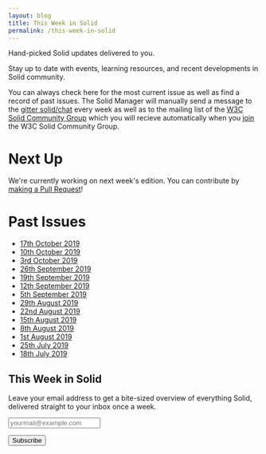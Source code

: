 ```yaml
---
layout: blog
title: This Week in Solid
permalink: /this-week-in-solid
---
```


Hand-picked Solid updates delivered to you.

Stay up to date with events, learning resources, and recent developments in Solid community.

You can always check here for the most current issue as well as find a record of past issues. The Solid Manager will manually send a message to the [gitter solid/chat](https://gitter.im/solid/chat) every week as well as to the mailing list of the [W3C Solid Community Group](https://www.w3.org/community/solid/) which you will recieve automatically when you [join](https://www.w3.org/community/solid/) the W3C Solid Community Group. 

# Next Up

We're currently working on next week's edition. You can contribute by [making a Pull Request](https://github.com/solid/information/edit/master/weekly-updates/next.md)!

# Past Issues

* [17th October 2019](https://github.com/solid/solid.github.io/blob/master/_posts/weekly-updates/2019-10-17-this-week-in-solid.md)
* [10th October 2019](https://github.com/solid/information/blob/master/weekly-updates/this-week-in-solid-2019-10-10.md)
* [3rd October 2019](https://github.com/solid/information/blob/master/weekly-updates/this-week-in-solid-2019-10-03.md)
* [26th September 2019](https://github.com/solid/information/blob/master/weekly-updates/this-week-in-solid-2019-09-26.md)
* [19th September 2019](https://github.com/solid/information/blob/master/weekly-updates/this-week-in-solid-2019-09-19.md)
* [12th September 2019](https://github.com/solid/information/blob/master/weekly-updates/this-week-in-solid-2019-09-12.md)
* [5th September 2019](https://github.com/solid/information/blob/master/weekly-updates/this-week-in-solid-2019-09-05.md)
* [29th August 2019](https://github.com/solid/information/blob/master/weekly-updates/this-week-in-solid-2019-08-29.md)
* [22nd August 2019](https://github.com/solid/information/blob/master/weekly-updates/this-week-in-solid-2019-08-22.md)
* [15th August 2019](https://github.com/solid/information/blob/master/weekly-updates/this-week-in-solid-2019-08-15.md) 
* [8th August 2019](https://github.com/solid/information/blob/master/weekly-updates/this-week-in-solid-2019-08-08.md) 
* [1st August 2019](https://github.com/solid/information/blob/master/weekly-updates/this-week-in-solid-2019-08-01.md)
* [25th July 2019](https://github.com/solid/information/blob/master/weekly-updates/this-week-in-solid-2019-07-25.md)
* [18th July 2019](./this-week-in-solid-2019-07-18.md)

 <form
      action="https://tinyletter.com/ThisWeekInSolid"
      class="newsletter-form"
      method="post"
      target="popupwindow"
      onsubmit="window.open('https://tinyletter.com/ThisWeekInSolid', 'popupwindow', 'scrollbars=yes,width=800,height=600');return true"
    >
      <h2>This Week in Solid</h2>
      <p>
        <label for="tlemail">
          Leave your email address to get a bite-sized overview of everything Solid, delivered straight to your inbox once a week.
        </label>
      </p>
      <p>
        <input type="email" name="email" placeholder="yourmail@example.com" id="tlemail"/>
      </p>
      <input type="hidden" value="1" name="embed"/>
      <input type="submit" value="Subscribe" />
    </form>
